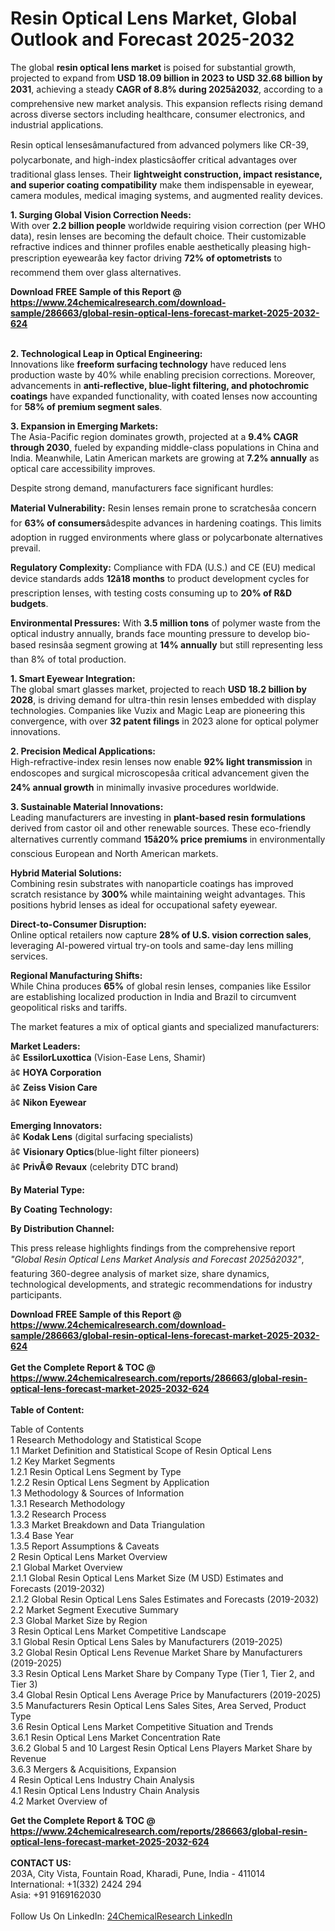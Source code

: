 <h1>Resin Optical Lens Market, Global Outlook and Forecast 2025-2032</h1><p>The global <strong>resin optical lens market</strong> is poised for substantial growth, projected to expand from <strong>USD 18.09 billion in 2023 to USD 32.68 billion by 2031</strong>, achieving a steady <strong>CAGR of 8.8% during 2025â2032</strong>, according to a comprehensive new market analysis. This expansion reflects rising demand across diverse sectors including healthcare, consumer electronics, and industrial applications.</p><p>Resin optical lensesâmanufactured from advanced polymers like CR-39, polycarbonate, and high-index plasticsâoffer critical advantages over traditional glass lenses. Their <strong>lightweight construction, impact resistance, and superior coating compatibility</strong> make them indispensable in eyewear, camera modules, medical imaging systems, and augmented reality devices.</p><p><strong>1. Surging Global Vision Correction Needs:</strong><br>
With over <strong>2.2 billion people</strong> worldwide requiring vision correction (per WHO data), resin lenses are becoming the default choice. Their customizable refractive indices and thinner profiles enable aesthetically pleasing high-prescription eyewearâa key factor driving <strong>72% of optometrists</strong> to recommend them over glass alternatives.</p><div><b>Download FREE Sample of this Report @ 
            <a href="https://www.24chemicalresearch.com/download-sample/286663/global-resin-optical-lens-forecast-market-2025-2032-624">
            https://www.24chemicalresearch.com/download-sample/286663/global-resin-optical-lens-forecast-market-2025-2032-624</a></b></div><br><p><strong>2. Technological Leap in Optical Engineering:</strong><br>
Innovations like <strong>freeform surfacing technology</strong> have reduced lens production waste by 40% while enabling precision corrections. Moreover, advancements in <strong>anti-reflective, blue-light filtering, and photochromic coatings</strong> have expanded functionality, with coated lenses now accounting for <strong>58% of premium segment sales</strong>.</p><p><strong>3. Expansion in Emerging Markets:</strong><br>
The Asia-Pacific region dominates growth, projected at a <strong>9.4% CAGR through 2030</strong>, fueled by expanding middle-class populations in China and India. Meanwhile, Latin American markets are growing at <strong>7.2% annually</strong> as optical care accessibility improves.</p><p>Despite strong demand, manufacturers face significant hurdles:</p><p><strong>Material Vulnerability:</strong> Resin lenses remain prone to scratchesâa concern for <strong>63% of consumers</strong>âdespite advances in hardening coatings. This limits adoption in rugged environments where glass or polycarbonate alternatives prevail.</p><p><strong>Regulatory Complexity:</strong> Compliance with FDA (U.S.) and CE (EU) medical device standards adds <strong>12â18 months</strong> to product development cycles for prescription lenses, with testing costs consuming up to <strong>20% of R&amp;D budgets</strong>.</p><p><strong>Environmental Pressures:</strong> With <strong>3.5 million tons</strong> of polymer waste from the optical industry annually, brands face mounting pressure to develop bio-based resinsâa segment growing at <strong>14% annually</strong> but still representing less than 8% of total production.</p><p><strong>1. Smart Eyewear Integration:</strong><br>
The global smart glasses market, projected to reach <strong>USD 18.2 billion by 2028</strong>, is driving demand for ultra-thin resin lenses embedded with display technologies. Companies like Vuzix and Magic Leap are pioneering this convergence, with over <strong>32 patent filings</strong> in 2023 alone for optical polymer innovations.</p><p><strong>2. Precision Medical Applications:</strong><br>
High-refractive-index resin lenses now enable <strong>92% light transmission</strong> in endoscopes and surgical microscopesâa critical advancement given the <strong>24% annual growth</strong> in minimally invasive procedures worldwide.</p><p><strong>3. Sustainable Material Innovations:</strong><br>
Leading manufacturers are investing in <strong>plant-based resin formulations</strong> derived from castor oil and other renewable sources. These eco-friendly alternatives currently command <strong>15â20% price premiums</strong> in environmentally conscious European and North American markets.</p><p><strong>Hybrid Material Solutions:</strong><br>
	Combining resin substrates with nanoparticle coatings has improved scratch resistance by <strong>300%</strong> while maintaining weight advantages. This positions hybrid lenses as ideal for occupational safety eyewear.</p><p><strong>Direct-to-Consumer Disruption:</strong><br>
	Online optical retailers now capture <strong>28% of U.S. vision correction sales</strong>, leveraging AI-powered virtual try-on tools and same-day lens milling services.</p><p><strong>Regional Manufacturing Shifts:</strong><br>
	While China produces <strong>65%</strong> of global resin lenses, companies like Essilor are establishing localized production in India and Brazil to circumvent geopolitical risks and tariffs.</p><p>The market features a mix of optical giants and specialized manufacturers:</p><p><strong>Market Leaders:</strong><br>
â¢ <strong>EssilorLuxottica</strong> (Vision-Ease Lens, Shamir)<br>
â¢ <strong>HOYA Corporation</strong><br>
â¢ <strong>Zeiss Vision Care</strong><br>
â¢ <strong>Nikon Eyewear</strong></p><p><strong>Emerging Innovators:</strong><br>
â¢ <strong>Kodak Lens</strong> (digital surfacing specialists)<br>
â¢ <strong>Visionary Optics</strong>(blue-light filter pioneers)<br>
â¢ <strong>PrivÃ© Revaux</strong> (celebrity DTC brand)</p><p><strong>By Material Type:</strong></p><p><strong>By Coating Technology:</strong></p><p><strong>By Distribution Channel:</strong></p><p>This press release highlights findings from the comprehensive report <em>"Global Resin Optical Lens Market Analysis and Forecast 2025â2032"</em>, featuring 360-degree analysis of market size, share dynamics, technological developments, and strategic recommendations for industry participants.</p><div><b>Download FREE Sample of this Report @ 
            <a href="https://www.24chemicalresearch.com/download-sample/286663/global-resin-optical-lens-forecast-market-2025-2032-624">
            https://www.24chemicalresearch.com/download-sample/286663/global-resin-optical-lens-forecast-market-2025-2032-624</a></b></div><br><div><b>Get the Complete Report & TOC @ 
            <a href="https://www.24chemicalresearch.com/reports/286663/global-resin-optical-lens-forecast-market-2025-2032-624">
            https://www.24chemicalresearch.com/reports/286663/global-resin-optical-lens-forecast-market-2025-2032-624</a></b></div><br>
            <b>Table of Content:</b><p>Table of Contents<br />
1 Research Methodology and Statistical Scope<br />
1.1 Market Definition and Statistical Scope of Resin Optical Lens<br />
1.2 Key Market Segments<br />
1.2.1 Resin Optical Lens Segment by Type<br />
1.2.2 Resin Optical Lens Segment by Application<br />
1.3 Methodology & Sources of Information<br />
1.3.1 Research Methodology<br />
1.3.2 Research Process<br />
1.3.3 Market Breakdown and Data Triangulation<br />
1.3.4 Base Year<br />
1.3.5 Report Assumptions & Caveats<br />
2 Resin Optical Lens Market Overview<br />
2.1 Global Market Overview<br />
2.1.1 Global Resin Optical Lens Market Size (M USD) Estimates and Forecasts (2019-2032)<br />
2.1.2 Global Resin Optical Lens Sales Estimates and Forecasts (2019-2032)<br />
2.2 Market Segment Executive Summary<br />
2.3 Global Market Size by Region<br />
3 Resin Optical Lens Market Competitive Landscape<br />
3.1 Global Resin Optical Lens Sales by Manufacturers (2019-2025)<br />
3.2 Global Resin Optical Lens Revenue Market Share by Manufacturers (2019-2025)<br />
3.3 Resin Optical Lens Market Share by Company Type (Tier 1, Tier 2, and Tier 3)<br />
3.4 Global Resin Optical Lens Average Price by Manufacturers (2019-2025)<br />
3.5 Manufacturers Resin Optical Lens Sales Sites, Area Served, Product Type<br />
3.6 Resin Optical Lens Market Competitive Situation and Trends<br />
3.6.1 Resin Optical Lens Market Concentration Rate<br />
3.6.2 Global 5 and 10 Largest Resin Optical Lens Players Market Share by Revenue<br />
3.6.3 Mergers & Acquisitions, Expansion<br />
4 Resin Optical Lens Industry Chain Analysis<br />
4.1 Resin Optical Lens Industry Chain Analysis<br />
4.2 Market Overview of</p><div><b>Get the Complete Report & TOC @ 
            <a href="https://www.24chemicalresearch.com/reports/286663/global-resin-optical-lens-forecast-market-2025-2032-624">
            https://www.24chemicalresearch.com/reports/286663/global-resin-optical-lens-forecast-market-2025-2032-624</a></b></div><br><b>CONTACT US:</b><br>
            203A, City Vista, Fountain Road, Kharadi, Pune, India - 411014<br>
            International: +1(332) 2424 294<br>
            Asia: +91 9169162030 <br><br>
            Follow Us On LinkedIn: <a href="https://www.linkedin.com/company/24chemicalresearch/">24ChemicalResearch LinkedIn</a>